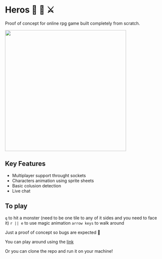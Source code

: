 # Heros 🔮 🧝 ⚔️

Proof of concept for online rpg game built completely from scratch. 

<img width="400" height="400" src="./public/images/DEMO.gif">

## Key Features
* Multiplayer support throught sockets
* Characters animation using sprite sheets
* Basic colusion detection
* Live chat
  
## To play

`q` to hit a monster (need to be one tile to any of it sides and you need to face it)
`r || e` to use magic animation
`arrow keys` to walk around
 
Just a proof of concept so bugs are expected 🤩

You can play around using the [link](https://herosworld.herokuapp.com/)

Or you can clone the repo and run it on your machine!